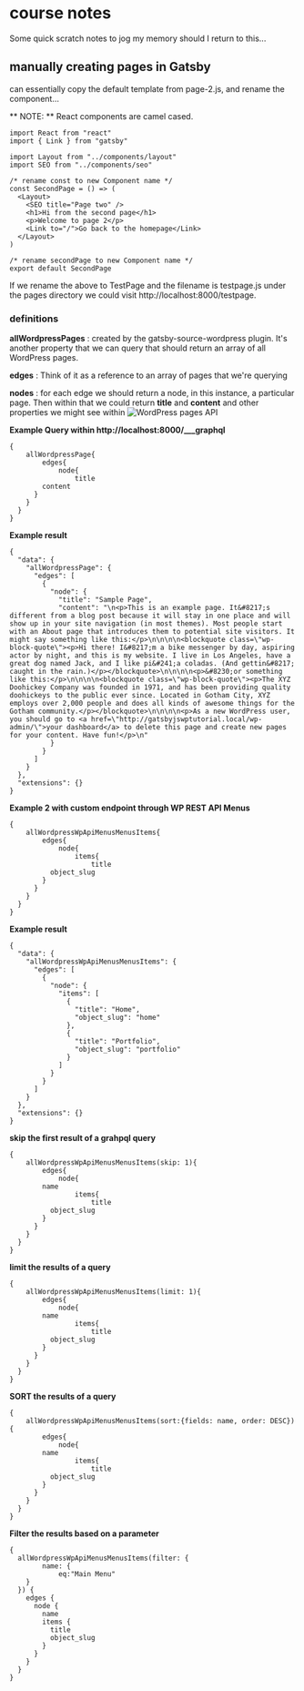 # course notes

Some quick scratch notes to jog my memory should I return to this...

## manually creating pages in Gatsby

can essentially copy the default template from page-2.js, and rename the component...

** NOTE: ** React components are camel cased.

```
import React from "react"
import { Link } from "gatsby"

import Layout from "../components/layout"
import SEO from "../components/seo"

/* rename const to new Component name */
const SecondPage = () => ( 
  <Layout>
    <SEO title="Page two" />
    <h1>Hi from the second page</h1>
    <p>Welcome to page 2</p>
    <Link to="/">Go back to the homepage</Link>
  </Layout>
)

/* rename secondPage to new Component name */
export default SecondPage 
```

If we rename the above to TestPage and the filename is testpage.js under the pages directory we could visit http://localhost:8000/testpage.

### definitions

**allWordpressPages** : created by the gatsby-source-wordpress plugin. It's another property that we can query that should return an array of all WordPress pages.

**edges** : Think of it as a reference to an array of pages that we're querying


**nodes** : for each edge we should return a node, in this instance, a particular page. Then within that we could return **title** and **content** and other properties we might see within ![WordPress pages API](http://gatsbyjswptutorial.local/wp-json/wp/v2/pages)

**Example Query within http://localhost:8000/___graphql**

```
{
	allWordpressPage{
		edges{
			node{
				title
        content
      }
    }
  }
}
```

**Example result**

```
{
  "data": {
    "allWordpressPage": {
      "edges": [
        {
          "node": {
            "title": "Sample Page",
            "content": "\n<p>This is an example page. It&#8217;s different from a blog post because it will stay in one place and will show up in your site navigation (in most themes). Most people start with an About page that introduces them to potential site visitors. It might say something like this:</p>\n\n\n\n<blockquote class=\"wp-block-quote\"><p>Hi there! I&#8217;m a bike messenger by day, aspiring actor by night, and this is my website. I live in Los Angeles, have a great dog named Jack, and I like pi&#241;a coladas. (And gettin&#8217; caught in the rain.)</p></blockquote>\n\n\n\n<p>&#8230;or something like this:</p>\n\n\n\n<blockquote class=\"wp-block-quote\"><p>The XYZ Doohickey Company was founded in 1971, and has been providing quality doohickeys to the public ever since. Located in Gotham City, XYZ employs over 2,000 people and does all kinds of awesome things for the Gotham community.</p></blockquote>\n\n\n\n<p>As a new WordPress user, you should go to <a href=\"http://gatsbyjswptutorial.local/wp-admin/\">your dashboard</a> to delete this page and create new pages for your content. Have fun!</p>\n"
          }
        }
      ]
    }
  },
  "extensions": {}
}
```

**Example 2 with custom endpoint through WP REST API Menus**

```
{
	allWordpressWpApiMenusMenusItems{
		edges{
			node{
				items{
					title
          object_slug
        }
      }
    }
  }
}
```

**Example result**

```
{
  "data": {
    "allWordpressWpApiMenusMenusItems": {
      "edges": [
        {
          "node": {
            "items": [
              {
                "title": "Home",
                "object_slug": "home"
              },
              {
                "title": "Portfolio",
                "object_slug": "portfolio"
              }
            ]
          }
        }
      ]
    }
  },
  "extensions": {}
}
```

**skip the first result of a grahpql query**

```
{
	allWordpressWpApiMenusMenusItems(skip: 1){
		edges{
			node{
        name
				items{
					title
          object_slug
        }
      }
    }
  }
}
```

**limit the results of a query**

```
{
	allWordpressWpApiMenusMenusItems(limit: 1){
		edges{
			node{
        name
				items{
					title
          object_slug
        }
      }
    }
  }
}
```

**SORT the results of a query**

```
{
	allWordpressWpApiMenusMenusItems(sort:{fields: name, order: DESC}){
		edges{
			node{
        name
				items{
					title
          object_slug
        }
      }
    }
  }
}
```

**Filter the results based on a parameter**

```
{
  allWordpressWpApiMenusMenusItems(filter: {
		name: {
			eq:"Main Menu"
    }
  }) {
    edges {
      node {
        name
        items {
          title
          object_slug
        }
      }
    }
  }
}

```
